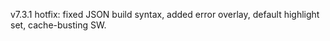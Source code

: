 v7.3.1 hotfix: fixed JSON build syntax, added error overlay, default highlight set, cache-busting SW.
